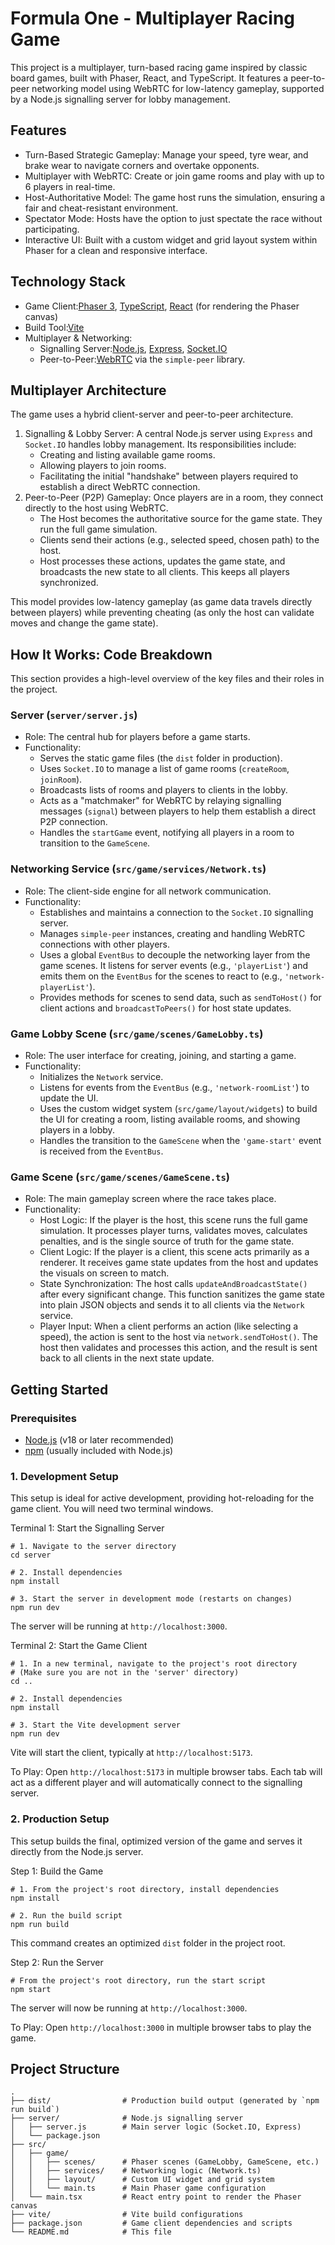 # Formula One - Multiplayer Racing Game

This project is a multiplayer, turn-based racing game inspired by classic board games, built with Phaser, React, and TypeScript. It features a peer-to-peer networking model using WebRTC for low-latency gameplay, supported by a Node.js signalling server for lobby management.

## Features

* Turn-Based Strategic Gameplay: Manage your speed, tyre wear, and brake wear to navigate corners and overtake opponents.
* Multiplayer with WebRTC: Create or join game rooms and play with up to 6 players in real-time.
* Host-Authoritative Model: The game host runs the simulation, ensuring a fair and cheat-resistant environment.
* Spectator Mode: Hosts have the option to just spectate the race without participating.
* Interactive UI: Built with a custom widget and grid layout system within Phaser for a clean and responsive interface.

## Technology Stack

* Game Client:[Phaser 3](https://phaser.io/ "null"), [TypeScript](https://www.typescriptlang.org/ "null"), [React](https://reactjs.org/ "null") (for rendering the Phaser canvas)
* Build Tool:[Vite](https://vitejs.dev/ "null")
* Multiplayer & Networking:
  * Signalling Server:[Node.js](https://nodejs.org/ "null"), [Express](https://expressjs.com/ "null"), [Socket.IO](https://socket.io/ "null")
  * Peer-to-Peer:[WebRTC](https://webrtc.org/ "null") via the `simple-peer` library.

## Multiplayer Architecture

The game uses a hybrid client-server and peer-to-peer architecture.

1. Signalling & Lobby Server: A central Node.js server using `Express` and `Socket.IO` handles lobby management. Its responsibilities include:
   * Creating and listing available game rooms.
   * Allowing players to join rooms.
   * Facilitating the initial "handshake" between players required to establish a direct WebRTC connection.
2. Peer-to-Peer (P2P) Gameplay: Once players are in a room, they connect directly to the host using WebRTC.
   * The Host becomes the authoritative source for the game state. They run the full game simulation.
   * Clients send their actions (e.g., selected speed, chosen path) to the host.
   * Host processes these actions, updates the game state, and broadcasts the new state to all clients. This keeps all players synchronized.

This model provides low-latency gameplay (as game data travels directly between players) while preventing cheating (as only the host can validate moves and change the game state).

## How It Works: Code Breakdown

This section provides a high-level overview of the key files and their roles in the project.

### Server (`server/server.js`)

* Role: The central hub for players before a game starts.
* Functionality:
  * Serves the static game files (the `dist` folder in production).
  * Uses `Socket.IO` to manage a list of game rooms (`createRoom`, `joinRoom`).
  * Broadcasts lists of rooms and players to clients in the lobby.
  * Acts as a "matchmaker" for WebRTC by relaying signalling messages (`signal`) between players to help them establish a direct P2P connection.
  * Handles the `startGame` event, notifying all players in a room to transition to the `GameScene`.

### Networking Service (`src/game/services/Network.ts`)

* Role: The client-side engine for all network communication.
* Functionality:
  * Establishes and maintains a connection to the `Socket.IO` signalling server.
  * Manages `simple-peer` instances, creating and handling WebRTC connections with other players.
  * Uses a global `EventBus` to decouple the networking layer from the game scenes. It listens for server events (e.g., `'playerList'`) and emits them on the `EventBus` for the scenes to react to (e.g., `'network-playerList'`).
  * Provides methods for scenes to send data, such as `sendToHost()` for client actions and `broadcastToPeers()` for host state updates.

### Game Lobby Scene (`src/game/scenes/GameLobby.ts`)

* Role: The user interface for creating, joining, and starting a game.
* Functionality:
  * Initializes the `Network` service.
  * Listens for events from the `EventBus` (e.g., `'network-roomList'`) to update the UI.
  * Uses the custom widget system (`src/game/layout/widgets`) to build the UI for creating a room, listing available rooms, and showing players in a lobby.
  * Handles the transition to the `GameScene` when the `'game-start'` event is received from the `EventBus`.

### Game Scene (`src/game/scenes/GameScene.ts`)

* Role: The main gameplay screen where the race takes place.
* Functionality:
  * Host Logic: If the player is the host, this scene runs the full game simulation. It processes player turns, validates moves, calculates penalties, and is the single source of truth for the game state.
  * Client Logic: If the player is a client, this scene acts primarily as a renderer. It receives game state updates from the host and updates the visuals on screen to match.
  * State Synchronization: The host calls `updateAndBroadcastState()` after every significant change. This function sanitizes the game state into plain JSON objects and sends it to all clients via the `Network` service.
  * Player Input: When a client performs an action (like selecting a speed), the action is sent to the host via `network.sendToHost()`. The host then validates and processes this action, and the result is sent back to all clients in the next state update.

## Getting Started

### Prerequisites

* [Node.js](https://nodejs.org/en/ "null") (v18 or later recommended)
* [npm](https://www.npmjs.com/ "null") (usually included with Node.js)

### 1. Development Setup

This setup is ideal for active development, providing hot-reloading for the game client. You will need two terminal windows.

Terminal 1: Start the Signalling Server

```
# 1. Navigate to the server directory
cd server

# 2. Install dependencies
npm install

# 3. Start the server in development mode (restarts on changes)
npm run dev

```

The server will be running at `http://localhost:3000`.

Terminal 2: Start the Game Client

```
# 1. In a new terminal, navigate to the project's root directory
# (Make sure you are not in the 'server' directory)
cd ..

# 2. Install dependencies
npm install

# 3. Start the Vite development server
npm run dev

```

Vite will start the client, typically at `http://localhost:5173`.

To Play: Open `http://localhost:5173` in multiple browser tabs. Each tab will act as a different player and will automatically connect to the signalling server.

### 2. Production Setup

This setup builds the final, optimized version of the game and serves it directly from the Node.js server.

Step 1: Build the Game

```
# 1. From the project's root directory, install dependencies
npm install

# 2. Run the build script
npm run build

```

This command creates an optimized `dist` folder in the project root.

Step 2: Run the Server

```
# From the project's root directory, run the start script
npm start
```

The server will now be running at `http://localhost:3000`.

To Play: Open `http://localhost:3000` in multiple browser tabs to play the game.

## Project Structure

```
.
├── dist/                # Production build output (generated by `npm run build`)
├── server/              # Node.js signalling server
│   ├── server.js        # Main server logic (Socket.IO, Express)
│   └── package.json
├── src/
│   ├── game/
│   │   ├── scenes/      # Phaser scenes (GameLobby, GameScene, etc.)
│   │   ├── services/    # Networking logic (Network.ts)
│   │   ├── layout/      # Custom UI widget and grid system
│   │   └── main.ts      # Main Phaser game configuration
│   └── main.tsx         # React entry point to render the Phaser canvas
├── vite/                # Vite build configurations
├── package.json         # Game client dependencies and scripts
└── README.md            # This file

```
